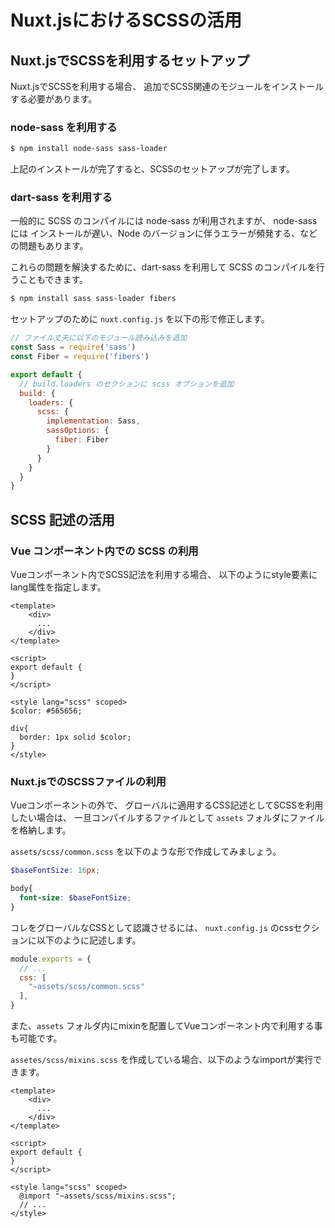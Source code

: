 # Nuxt.jsにおけるSCSSの活用
 
## Nuxt.jsでSCSSを利用するセットアップ

Nuxt.jsでSCSSを利用する場合、
追加でSCSS関連のモジュールをインストールする必要があります。

### node-sass を利用する

```bash
$ npm install node-sass sass-loader
```

上記のインストールが完了すると、SCSSのセットアップが完了します。

### dart-sass を利用する

一般的に SCSS のコンパイルには node-sass が利用されますが、
node-sass には インストールが遅い、Node のバージョンに伴うエラーが頻発する、などの問題もあります。

これらの問題を解決するために、dart-sass を利用して SCSS のコンパイルを行うこともできます。

```bash
$ npm install sass sass-loader fibers
```

セットアップのために `nuxt.config.js` を以下の形で修正します。

```js
// ファイル丈夫に以下のモジュール読み込みを追加
const Sass = require('sass')
const Fiber = require('fibers')

export default {
  // build.loaders のセクションに scss オプションを追加
  build: {
    loaders: {
      scss: {
        implementation: Sass,
        sassOptions: {
          fiber: Fiber
        }
      }
    }
  }
}
```

## SCSS 記述の活用

### Vue コンポーネント内での SCSS の利用

Vueコンポーネント内でSCSS記法を利用する場合、
以下のようにstyle要素にlang属性を指定します。

```vue
<template>
    <div>
      ...
    </div>
</template>

<script>
export default {
}
</script>

<style lang="scss" scoped>
$color: #565656;

div{
  border: 1px solid $color;
}
</style>
```

### Nuxt.jsでのSCSSファイルの利用

Vueコンポーネントの外で、
グローバルに適用するCSS記述としてSCSSを利用したい場合は、
一旦コンパイルするファイルとして `assets` フォルダにファイルを格納します。

`assets/scss/common.scss` を以下のような形で作成してみましょう。

```scss
$baseFontSize: 16px;

body{
  font-size: $baseFontSize;
}
```

コレをグローバルなCSSとして認識させるには、
`nuxt.config.js` のcssセクションに以下のように記述します。

```js
module.exports = {
  // ...
  css: [
    "~assets/scss/common.scss"
  ],
}
```

また、`assets` フォルダ内にmixinを配置してVueコンポーネント内で利用する事も可能です。

`assetes/scss/mixins.scss` を作成している場合、以下のようなimportが実行できます。

```vue
<template>
    <div>
      ...
    </div>
</template>

<script>
export default {
}
</script>

<style lang="scss" scoped>
  @import "~assets/scss/mixins.scss";
  // ...
</style>
```

